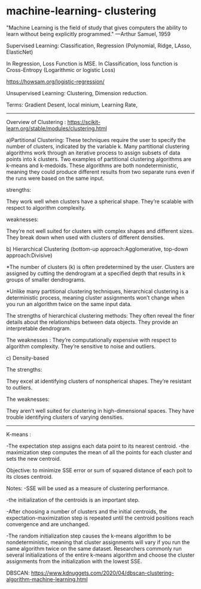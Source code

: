 # machine-learning- clustering



"Machine Learning is the field of study that gives computers the ability to learn without being explicitly programmed." —Arthur Samuel, 1959


Supervised Learning: Classification, Regression (Polynomial, Ridge, LAsso, ElasticNet)

In Regression, Loss Function is MSE. In Classification, loss function is Cross-Entropy (Logarithmic or logistic Loss)

https://howsam.org/logistic-regression/

Unsupervised Learning: Clustering, Dimension reduction.


Terms: Gradient Desent, local minium, Learning Rate, 





-------------------------------------------------------------------------------------------------------------------------------------------------------------------------


Overview of Clustering : https://scikit-learn.org/stable/modules/clustering.html

a)Partitional Clustering: 
These techniques require the user to specify the number of clusters, indicated by the variable k. Many partitional clustering algorithms work through an iterative process to assign subsets of data points into k clusters. Two examples of partitional clustering algorithms are k-means and k-medoids.
These algorithms are both nondeterministic, meaning they could produce different results from two separate runs even if the runs were based on the same input.

strengths:

They work well when clusters have a spherical shape.
They’re scalable with respect to algorithm complexity.

weaknesses:

They’re not well suited for clusters with complex shapes and different sizes.
They break down when used with clusters of different densities.


b) Hierarchical Clustering (bottom-up approach:Agglomerative, top-down approach:Divisive)

*The number of clusters (k) is often predetermined by the user. Clusters are assigned by cutting the dendrogram at a specified depth that results in k groups of smaller dendrograms.

*Unlike many partitional clustering techniques, hierarchical clustering is a deterministic process, meaning cluster assignments won’t change when you run an algorithm twice on the same input data.

The strengths of hierarchical clustering methods:
They often reveal the finer details about the relationships between data objects.
They provide an interpretable dendrogram.

The weaknesses : 
They’re computationally expensive with respect to algorithm complexity.
They’re sensitive to noise and outliers.

c) Density-based 

The strengths:

They excel at identifying clusters of nonspherical shapes.
They’re resistant to outliers.

The weaknesses:

They aren’t well suited for clustering in high-dimensional spaces.
They have trouble identifying clusters of varying densities.

--------------------------------------------------------------------------------------------------------------------------------------------------------------------------

K-means :

  -The expectation step assigns each data point to its nearest centroid. 
  -the maximization step computes the mean of all the points for each cluster and sets the new centroid. 
  
Objective: to minimize SSE error or sum of squared distance of each poit to its closes centroid.

Notes: 
  -SSE will be used as a measure of clustering performance. 

  -the initialization of the centroids is an important step. 

  -After choosing a number of clusters and the initial centroids, the expectation-maximization step is repeated until the centroid positions reach convergence and are unchanged.
  
  -The random initialization step causes the k-means algorithm to be nondeterministic, meaning that cluster assignments will vary if you run the same algorithm twice on the same dataset. Researchers commonly run several initializations of the entire k-means algorithm and choose the cluster assignments from the initialization with the lowest SSE.


DBSCAN: https://www.kdnuggets.com/2020/04/dbscan-clustering-algorithm-machine-learning.html

